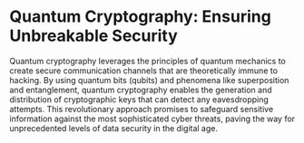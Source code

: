 # Quantum Cryptography: Ensuring Unbreakable Security

Quantum cryptography leverages the principles of quantum mechanics to create secure communication channels that are theoretically immune to hacking. By using quantum bits (qubits) and phenomena like superposition and entanglement, quantum cryptography enables the generation and distribution of cryptographic keys that can detect any eavesdropping attempts. This revolutionary approach promises to safeguard sensitive information against the most sophisticated cyber threats, paving the way for unprecedented levels of data security in the digital age.
